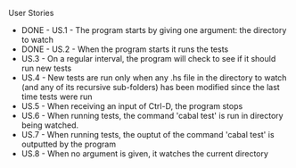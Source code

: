 User Stories

- DONE - US.1 - The program starts by giving one argument: the directory to watch
- DONE - US.2 - When the program starts it runs the tests
- US.3 - On a regular interval, the program will check to see if it should run new tests
- US.4 - New tests are run only when any .hs file in the directory to watch (and any of its recursive sub-folders) has been modified since the last time tests were run
- US.5 - When receiving an input of Ctrl-D, the program stops
- US.6 - When running tests, the command 'cabal test' is run in directory being watched.
- US.7 - When running tests, the ouptut of the command 'cabal test' is outputted by the program
- US.8 - When no argument is given, it watches the current directory
